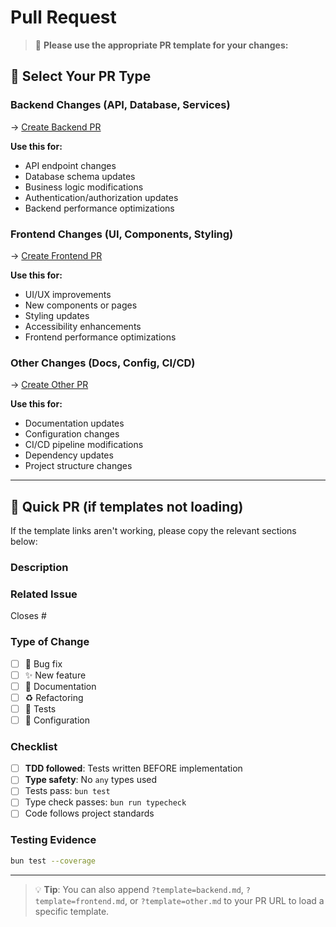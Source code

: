 # Pull Request

> 🎯 **Please use the appropriate PR template for your changes:**

## 🔄 Select Your PR Type

### Backend Changes (API, Database, Services)
→ [Create Backend PR](https://github.com/[OWNER]/[REPO]/compare?template=backend.md)

**Use this for:**
- API endpoint changes
- Database schema updates  
- Business logic modifications
- Authentication/authorization updates
- Backend performance optimizations

### Frontend Changes (UI, Components, Styling)
→ [Create Frontend PR](https://github.com/[OWNER]/[REPO]/compare?template=frontend.md)

**Use this for:**
- UI/UX improvements
- New components or pages
- Styling updates
- Accessibility enhancements
- Frontend performance optimizations

### Other Changes (Docs, Config, CI/CD)
→ [Create Other PR](https://github.com/[OWNER]/[REPO]/compare?template=other.md)

**Use this for:**
- Documentation updates
- Configuration changes
- CI/CD pipeline modifications
- Dependency updates
- Project structure changes

---

## 📝 Quick PR (if templates not loading)

If the template links aren't working, please copy the relevant sections below:

### Description
<!-- Brief description of your changes -->

### Related Issue
Closes #

### Type of Change
- [ ] 🐛 Bug fix
- [ ] ✨ New feature
- [ ] 📝 Documentation
- [ ] ♻️ Refactoring
- [ ] 🧪 Tests
- [ ] 🔧 Configuration

### Checklist
- [ ] **TDD followed**: Tests written BEFORE implementation
- [ ] **Type safety**: No `any` types used
- [ ] Tests pass: `bun test`
- [ ] Type check passes: `bun run typecheck`
- [ ] Code follows project standards

### Testing Evidence
```bash
bun test --coverage
```

---

> 💡 **Tip**: You can also append `?template=backend.md`, `?template=frontend.md`, or `?template=other.md` to your PR URL to load a specific template.